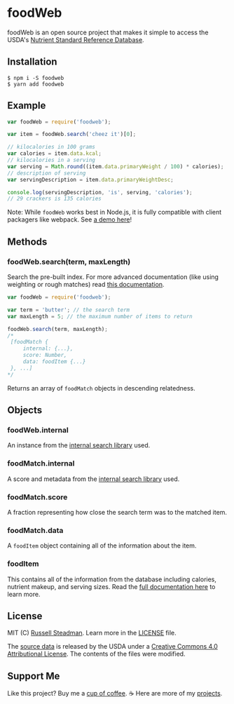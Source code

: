 # foodWeb

foodWeb is an open source project that makes it simple to access the USDA's [Nutrient Standard Reference Database](https://iapreview.ars.usda.gov/Services/docs.htm?docid=8964).

## Installation

```shell
$ npm i -S foodweb
$ yarn add foodweb
```

## Example

```js
var foodWeb = require('foodweb');

var item = foodWeb.search('cheez it')[0];

// kilocalories in 100 grams
var calories = item.data.kcal;
// kilocalories in a serving
var serving = Math.round((item.data.primaryWeight / 100) * calories);
// description of serving
var servingDescription = item.data.primaryWeightDesc;

console.log(servingDescription, 'is', serving, 'calories');
// 29 crackers is 135 calories
```

Note: While `foodWeb` works best in Node.js, it is fully compatible with client packagers like webpack. See [a demo here](https://food.js.org/example/)!

## Methods

### foodWeb.search(term, maxLength)

Search the pre-built index. For more advanced documentation (like using weighting or rough matches) read [this documentation](https://lunrjs.com/guides/searching.html).

```js
var foodWeb = require('foodweb');

var term = 'butter'; // the search term
var maxLength = 5; // the maximum number of items to return

foodWeb.search(term, maxLength);
/*
 [foodMatch {
     internal: {...},
     score: Number,
     data: foodItem {...}
 }, ...]
*/
```

Returns an array of `foodMatch` objects in descending relatedness.

## Objects

### foodWeb.internal

An instance from the [internal search library](https://lunrjs.com/guides/getting_started.html) used.

### foodMatch.internal

A score and metadata from the [internal search library](https://lunrjs.com/guides/getting_started.html) used.

### foodMatch.score

A fraction representing how close the search term was to the matched item.

### foodMatch.data

A `foodItem` object containing all of the information about the item.

### foodItem

This contains all of the information from the database including calories, nutrient makeup, and serving sizes. Read the [full documentation here](https://food.js.org/) to learn more.

## License

MIT (C) [Russell Steadman](https://teamtofu.github.io/contact). Learn more in the [LICENSE](https://github.com/teamtofu/foodweb/blob/master/LICENSE) file.

The [source data](https://catalog.data.gov/dataset/usda-national-nutrient-database-for-standard-reference) is released by the USDA under a [Creative Commons 4.0 Attributional License](https://creativecommons.org/licenses/by/4.0/). The contents of the files were modified.

## Support Me

Like this project? Buy me a [cup of coffee](https://www.paypal.me/RussellSteadman/3). &#x2615; Here are more of my [projects](https://teamtofu.github.io/).